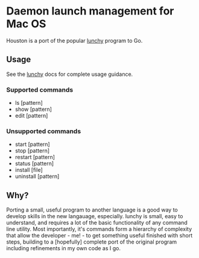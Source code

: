 # Daemon launch management for Mac OS

Houston is a port of the popular
[lunchy](https://github.com/eddiezane/lunchy/) program to Go.

## Usage

See the [lunchy](https://github.com/eddiezane/lunchy/) docs for complete
usage guidance.

### Supported commands

  - ls [pattern]
  - show [pattern]
  - edit [pattern]

### Unsupported commands

  - start [pattern]
  - stop [pattern]
  - restart [pattern]
  - status [pattern]
  - install [file]
  - uninstall [pattern]

## Why?

Porting a small, useful program to another language is a good way to
develop skills in the new langauage, especially. lunchy is small, easy
to understand, and requires a lot of the basic functionality of any
command line utility. Most importantly, it's commands form a hierarchy
of complexity that allow the developer - me! - to get something useful
finished with short steps, building to a [hopefully] complete port of
the original program including refinements in my own code as I go.
